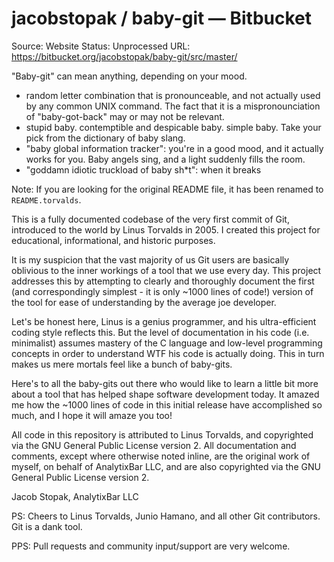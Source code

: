 # jacobstopak / baby-git — Bitbucket

Source: Website
Status: Unprocessed
URL: https://bitbucket.org/jacobstopak/baby-git/src/master/

"Baby-git" can mean anything, depending on your mood.

- random letter combination that is pronounceable, and not actually used by any common UNIX command. The fact that it is a mispronounciation of "baby-got-back" may or may not be relevant.
- stupid baby. contemptible and despicable baby. simple baby. Take your pick from the dictionary of baby slang.
- "baby global information tracker": you're in a good mood, and it actually works for you. Baby angels sing, and a light suddenly fills the room.
- "goddamn idiotic truckload of baby sh*t": when it breaks

Note: If you are looking for the original README file, it has been renamed to `README.torvalds`.

This is a fully documented codebase of the very first commit of Git, introduced to the world by Linus Torvalds in 2005. I created this project for educational, informational, and historic purposes.

It is my suspicion that the vast majority of us Git users are basically oblivious to the inner workings of a tool that we use every day. This project addresses this by attempting to clearly and thoroughly document the first (and correspondingly simplest - it is only ~1000 lines of code!) version of the tool for ease of understanding by the average joe developer.

Let's be honest here, Linus is a genius programmer, and his ultra-efficient coding style reflects this. But the level of documentation in his code (i.e. minimalist) assumes mastery of the C language and low-level programming concepts in order to understand WTF his code is actually doing. This in turn makes us mere mortals feel like a bunch of baby-gits.

Here's to all the baby-gits out there who would like to learn a little bit more about a tool that has helped shape software development today. It amazed me how the ~1000 lines of code in this initial release have accomplished so much, and I hope it will amaze you too!

All code in this repository is attributed to Linus Torvalds, and copyrighted via the GNU General Public License version 2. All documentation and comments, except where otherwise noted inline, are the original work of myself, on behalf of AnalytixBar LLC, and are also copyrighted via the GNU General Public License version 2.

Jacob Stopak, AnalytixBar LLC

PS: Cheers to Linus Torvalds, Junio Hamano, and all other Git contributors. Git is a dank tool.

PPS: Pull requests and community input/support are very welcome.